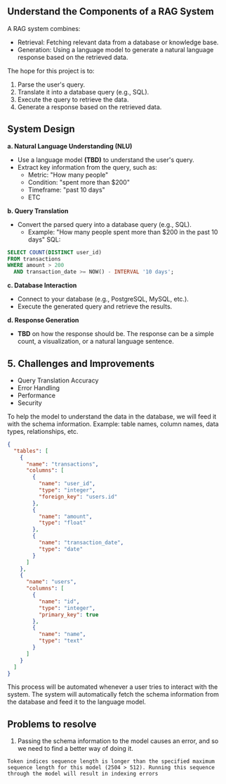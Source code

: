 ## Understand the Components of a RAG System

A RAG system combines:

- Retrieval: Fetching relevant data from a database or knowledge base.
- Generation: Using a language model to generate a natural language response based on the retrieved data.

The hope for this project is to:

1. Parse the user's query.
2. Translate it into a database query (e.g., SQL).
3. Execute the query to retrieve the data.
4. Generate a response based on the retrieved data.

## System Design

**a. Natural Language Understanding (NLU)**

- Use a language model **(TBD)** to understand the user's query.
- Extract key information from the query, such as:
    - Metric: "How many people"
    - Condition: "spent more than $200"
    - Timeframe: "past 10 days"
    - ETC

**b. Query Translation**

- Convert the parsed query into a database query (e.g., SQL).
    - Example: "How many people spent more than $200 in the past 10 days"
      SQL:

```sql
SELECT COUNT(DISTINCT user_id)
FROM transactions
WHERE amount > 200
  AND transaction_date >= NOW() - INTERVAL '10 days';
```

**c. Database Interaction**

- Connect to your database (e.g., PostgreSQL, MySQL, etc.).
- Execute the generated query and retrieve the results.

**d. Response Generation**

- **TBD** on how the response should be. The response can be a simple count, a visualization, or a natural language
  sentence.

## 5. Challenges and Improvements

- Query Translation Accuracy
- Error Handling
- Performance
- Security

To help the model to understand the data in the database, we will feed it with the schema information. Example: table
names, column names, data types, relationships, etc.

```json
{
  "tables": [
    {
      "name": "transactions",
      "columns": [
        {
          "name": "user_id",
          "type": "integer",
          "foreign_key": "users.id"
        },
        {
          "name": "amount",
          "type": "float"
        },
        {
          "name": "transaction_date",
          "type": "date"
        }
      ]
    },
    {
      "name": "users",
      "columns": [
        {
          "name": "id",
          "type": "integer",
          "primary_key": true
        },
        {
          "name": "name",
          "type": "text"
        }
      ]
    }
  ]
}
```

This process will be automated whenever a user tries to interact with the system. The system will automatically fetch
the schema information from the database and feed it to the language model.

## Problems to resolve

1. Passing the schema information to the model causes an error, and so we need to find a better way of doing it.
```shell
Token indices sequence length is longer than the specified maximum sequence length for this model (2504 > 512). Running this sequence through the model will result in indexing errors
```